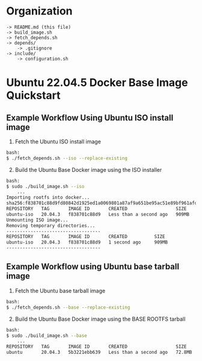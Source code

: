 [//]: # (Readme.md - Ubuntu 22.04.5 base operating system)

# Organization
```
-> README.md (this file)
-> build_image.sh
-> fetch_depends.sh
-> depends/
	-> .gitignore
-> include/
	-> configuration.sh
```

# Ubuntu 22.04.5 Docker Base Image Quickstart

## Example Workflow Using Ubuntu ISO install image

1. Fetch the Ubuntu ISO install image

```bash
bash:
$ ./fetch_depends.sh --iso --replace-existing
```

2. Build the Ubuntu Base Docker image using the ISO installer

```bash
bash:
$ sudo ./build_image.sh --iso
	...
Importing rootfs into docker...
sha256:f838701c88d9fd80842d1925ed1a0069801a87af9a651be95ac51e89bf961afd
REPOSITORY   TAG       IMAGE ID       CREATED                  SIZE
ubuntu-iso   20.04.3   f838701c88d9   Less than a second ago   909MB
Unmounting ISO image...
Removing temporary directories...
-----------------------------------
REPOSITORY   TAG       IMAGE ID       CREATED          SIZE
ubuntu-iso   20.04.3   f838701c88d9   1 second ago     909MB
-----------------------------------
```

## Example Workflow using Ubuntu base tarball image

1. Fetch the Ubuntu base tarball image

```bash
bash:
$ ./fetch_depends.sh --base --replace-existing
```

2. Build the Ubuntu Base Docker image using the BASE ROOTFS tarball

```bash
bash:
$ sudo ./build_image.sh --base
	...
REPOSITORY   TAG       IMAGE ID       CREATED                  SIZE
ubuntu       20.04.3   5b3221ebb639   Less than a second ago   72.8MB
```
